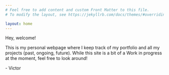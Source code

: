 ```yaml
---
# Feel free to add content and custom Front Matter to this file.
# To modify the layout, see https://jekyllrb.com/docs/themes/#overriding-theme-defaults

layout: home
---
```


Hey, welcome!

This is my personal webpage where I keep track of my portfolio and all my projects (past, ongoing, future). While this site is a bit of a Work in progress at the moment, feel free to look around!

\- Victor

<!-- TODO include linkedin -->
